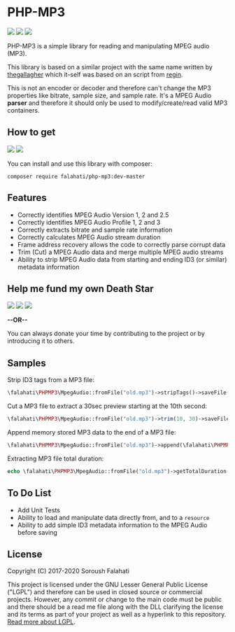 # PHP-MP3
[![](https://img.shields.io/github/license/falahati/PHP-MP3.svg?style=flat-square)](https://github.com/falahati/PHP-MP3/blob/master/LICENSE)
[![](https://img.shields.io/github/commit-activity/y/falahati/PHP-MP3.svg?style=flat-square)](https://github.com/falahati/PHP-MP3/commits/master)
[![](https://img.shields.io/github/issues/falahati/PHP-MP3.svg?style=flat-square)](https://github.com/falahati/PHP-MP3/issues)

PHP-MP3 is a simple library for reading and manipulating MPEG audio (MP3).

This library is based on a similar project with the same name written by [thegallagher](https://github.com/thegallagher/PHP-MP3) which it-self was based on an script from [regin](https://web.archive.org/web/20120211192505/http://www.sourcerally.net/Scripts/20-PHP-MP3-Class).

This is not an encoder or decoder and therefore can't change the MP3 properties like bitrate, sample size, and sample rate.
It's a MPEG Audio **parser** and therefore it should only be used to modify/create/read valid MP3 containers.

## How to get
[![](https://img.shields.io/packagist/dt/falahati/php-mp3.svg?style=flat-square)](https://packagist.org/packages/falahati/php-mp3)
[![](https://img.shields.io/packagist/v/falahati/php-mp3.svg?style=flat-square)](https://packagist.org/packages/falahati/php-mp3)

You can install and use this library with composer:
```
composer require falahati/php-mp3:dev-master
```

## Features

* Correctly identifies MPEG Audio Version 1, 2 and 2.5
* Correctly identifies MPEG Audio Profile 1, 2 and 3
* Correctly extracts bitrate and sample rate information
* Correctly calculates MPEG Audio stream duration
* Frame address recovery allows the code to correctly parse corrupt data
* Trim (Cut) a MPEG Audio data and merge multiple MPEG audio streams
* Ability to strip MPEG Audio data from starting and ending ID3 (or similar) metadata information

## Help me fund my own Death Star

[![](https://img.shields.io/badge/crypto-CoinPayments-8a00a3.svg?style=flat-square)](https://www.coinpayments.net/index.php?cmd=_donate&reset=1&merchant=820707aded07845511b841f9c4c335cd&item_name=Donate&currency=USD&amountf=20.00000000&allow_amount=1&want_shipping=0&allow_extra=1)
[![](https://img.shields.io/badge/shetab-ZarinPal-8a00a3.svg?style=flat-square)](https://zarinp.al/@falahati)
[![](https://img.shields.io/badge/usd-Paypal-8a00a3.svg?style=flat-square)](https://www.paypal.com/cgi-bin/webscr?cmd=_donations&business=ramin.graphix@gmail.com&lc=US&item_name=Donate&no_note=0&cn=&curency_code=USD&bn=PP-DonationsBF:btn_donateCC_LG.gif:NonHosted)

**--OR--**

You can always donate your time by contributing to the project or by introducing it to others.

## Samples

Strip ID3 tags from a MP3 file:
```PHP
\falahati\PHPMP3\MpegAudio::fromFile("old.mp3")->stripTags()->saveFile("new.mp3");
```

Cut a MP3 file to extract a 30sec preview starting at the 10th second:
```PHP
\falahati\PHPMP3\MpegAudio::fromFile("old.mp3")->trim(10, 30)->saveFile("new.mp3");
```

Append memory stored MP3 data to the end of a MP3 file:
```PHP
\falahati\PHPMP3\MpegAudio::fromFile("old.mp3")->append(\falahati\PHPMP3\MpegAudio::fromData(base64_decode("/**BASE64-DATA**/")))->saveFile("new.mp3");
```

Extracting MP3 file total duration:
```PHP
echo \falahati\PHPMP3\MpegAudio::fromFile("old.mp3")->getTotalDuration();
```

## To Do List

* Add Unit Tests
* Ability to load and manipulate data directly from, and to a `resource`
* Ability to add simple ID3 metadata information to the MPEG Audio before saving


## License
Copyright (C) 2017-2020 Soroush Falahati

This project is licensed under the GNU Lesser General Public License ("LGPL") and therefore can be used in closed source or commercial projects. 
However, any commit or change to the main code must be public and there should be a read me file along with the DLL clarifying the license and its terms as part of your project as well as a hyperlink to this repository. [Read more about LGPL](LICENSE).